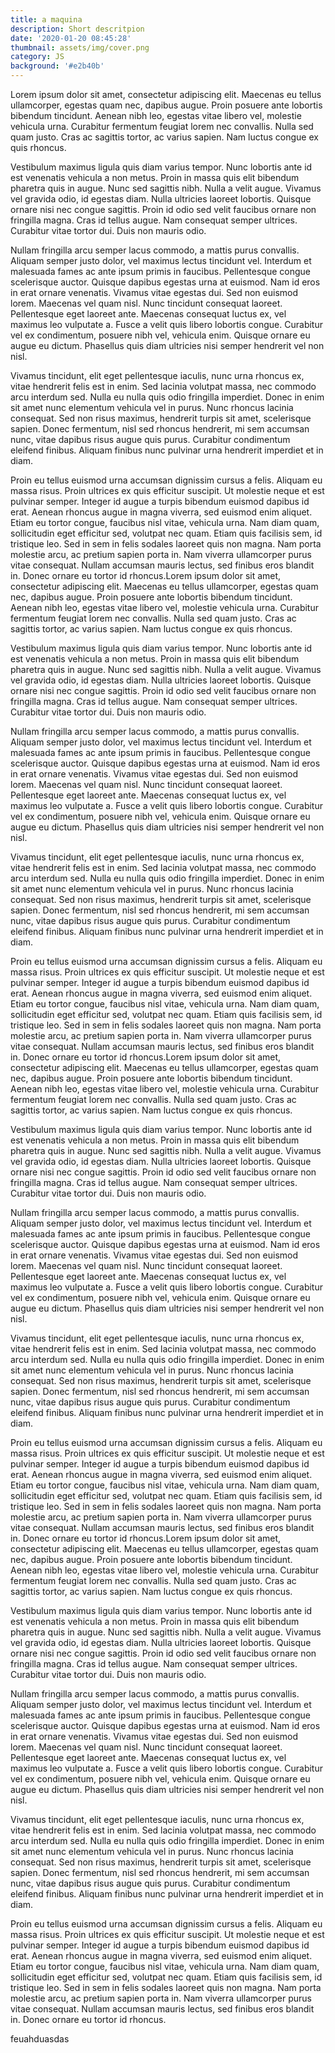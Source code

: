 ```yaml
---
title: a maquina
description: Short descritpion
date: '2020-01-20 08:45:28'
thumbnail: assets/img/cover.png
category: JS
background: '#e2b40b'
---
```

Lorem ipsum dolor sit amet, consectetur adipiscing elit. Maecenas eu tellus ullamcorper, egestas quam nec, dapibus augue. Proin posuere ante lobortis bibendum tincidunt. Aenean nibh leo, egestas vitae libero vel, molestie vehicula urna. Curabitur fermentum feugiat lorem nec convallis. Nulla sed quam justo. Cras ac sagittis tortor, ac varius sapien. Nam luctus congue ex quis rhoncus.

Vestibulum maximus ligula quis diam varius tempor. Nunc lobortis ante id est venenatis vehicula a non metus. Proin in massa quis elit bibendum pharetra quis in augue. Nunc sed sagittis nibh. Nulla a velit augue. Vivamus vel gravida odio, id egestas diam. Nulla ultricies laoreet lobortis. Quisque ornare nisi nec congue sagittis. Proin id odio sed velit faucibus ornare non fringilla magna. Cras id tellus augue. Nam consequat semper ultrices. Curabitur vitae tortor dui. Duis non mauris odio.

Nullam fringilla arcu semper lacus commodo, a mattis purus convallis. Aliquam semper justo dolor, vel maximus lectus tincidunt vel. Interdum et malesuada fames ac ante ipsum primis in faucibus. Pellentesque congue scelerisque auctor. Quisque dapibus egestas urna at euismod. Nam id eros in erat ornare venenatis. Vivamus vitae egestas dui. Sed non euismod lorem. Maecenas vel quam nisl. Nunc tincidunt consequat laoreet. Pellentesque eget laoreet ante. Maecenas consequat luctus ex, vel maximus leo vulputate a. Fusce a velit quis libero lobortis congue. Curabitur vel ex condimentum, posuere nibh vel, vehicula enim. Quisque ornare eu augue eu dictum. Phasellus quis diam ultricies nisi semper hendrerit vel non nisl.

Vivamus tincidunt, elit eget pellentesque iaculis, nunc urna rhoncus ex, vitae hendrerit felis est in enim. Sed lacinia volutpat massa, nec commodo arcu interdum sed. Nulla eu nulla quis odio fringilla imperdiet. Donec in enim sit amet nunc elementum vehicula vel in purus. Nunc rhoncus lacinia consequat. Sed non risus maximus, hendrerit turpis sit amet, scelerisque sapien. Donec fermentum, nisl sed rhoncus hendrerit, mi sem accumsan nunc, vitae dapibus risus augue quis purus. Curabitur condimentum eleifend finibus. Aliquam finibus nunc pulvinar urna hendrerit imperdiet et in diam.

Proin eu tellus euismod urna accumsan dignissim cursus a felis. Aliquam eu massa risus. Proin ultrices ex quis efficitur suscipit. Ut molestie neque et est pulvinar semper. Integer id augue a turpis bibendum euismod dapibus id erat. Aenean rhoncus augue in magna viverra, sed euismod enim aliquet. Etiam eu tortor congue, faucibus nisl vitae, vehicula urna. Nam diam quam, sollicitudin eget efficitur sed, volutpat nec quam. Etiam quis facilisis sem, id tristique leo. Sed in sem in felis sodales laoreet quis non magna. Nam porta molestie arcu, ac pretium sapien porta in. Nam viverra ullamcorper purus vitae consequat. Nullam accumsan mauris lectus, sed finibus eros blandit in. Donec ornare eu tortor id rhoncus.Lorem ipsum dolor sit amet, consectetur adipiscing elit. Maecenas eu tellus ullamcorper, egestas quam nec, dapibus augue. Proin posuere ante lobortis bibendum tincidunt. Aenean nibh leo, egestas vitae libero vel, molestie vehicula urna. Curabitur fermentum feugiat lorem nec convallis. Nulla sed quam justo. Cras ac sagittis tortor, ac varius sapien. Nam luctus congue ex quis rhoncus.

Vestibulum maximus ligula quis diam varius tempor. Nunc lobortis ante id est venenatis vehicula a non metus. Proin in massa quis elit bibendum pharetra quis in augue. Nunc sed sagittis nibh. Nulla a velit augue. Vivamus vel gravida odio, id egestas diam. Nulla ultricies laoreet lobortis. Quisque ornare nisi nec congue sagittis. Proin id odio sed velit faucibus ornare non fringilla magna. Cras id tellus augue. Nam consequat semper ultrices. Curabitur vitae tortor dui. Duis non mauris odio.

Nullam fringilla arcu semper lacus commodo, a mattis purus convallis. Aliquam semper justo dolor, vel maximus lectus tincidunt vel. Interdum et malesuada fames ac ante ipsum primis in faucibus. Pellentesque congue scelerisque auctor. Quisque dapibus egestas urna at euismod. Nam id eros in erat ornare venenatis. Vivamus vitae egestas dui. Sed non euismod lorem. Maecenas vel quam nisl. Nunc tincidunt consequat laoreet. Pellentesque eget laoreet ante. Maecenas consequat luctus ex, vel maximus leo vulputate a. Fusce a velit quis libero lobortis congue. Curabitur vel ex condimentum, posuere nibh vel, vehicula enim. Quisque ornare eu augue eu dictum. Phasellus quis diam ultricies nisi semper hendrerit vel non nisl.

Vivamus tincidunt, elit eget pellentesque iaculis, nunc urna rhoncus ex, vitae hendrerit felis est in enim. Sed lacinia volutpat massa, nec commodo arcu interdum sed. Nulla eu nulla quis odio fringilla imperdiet. Donec in enim sit amet nunc elementum vehicula vel in purus. Nunc rhoncus lacinia consequat. Sed non risus maximus, hendrerit turpis sit amet, scelerisque sapien. Donec fermentum, nisl sed rhoncus hendrerit, mi sem accumsan nunc, vitae dapibus risus augue quis purus. Curabitur condimentum eleifend finibus. Aliquam finibus nunc pulvinar urna hendrerit imperdiet et in diam.

Proin eu tellus euismod urna accumsan dignissim cursus a felis. Aliquam eu massa risus. Proin ultrices ex quis efficitur suscipit. Ut molestie neque et est pulvinar semper. Integer id augue a turpis bibendum euismod dapibus id erat. Aenean rhoncus augue in magna viverra, sed euismod enim aliquet. Etiam eu tortor congue, faucibus nisl vitae, vehicula urna. Nam diam quam, sollicitudin eget efficitur sed, volutpat nec quam. Etiam quis facilisis sem, id tristique leo. Sed in sem in felis sodales laoreet quis non magna. Nam porta molestie arcu, ac pretium sapien porta in. Nam viverra ullamcorper purus vitae consequat. Nullam accumsan mauris lectus, sed finibus eros blandit in. Donec ornare eu tortor id rhoncus.Lorem ipsum dolor sit amet, consectetur adipiscing elit. Maecenas eu tellus ullamcorper, egestas quam nec, dapibus augue. Proin posuere ante lobortis bibendum tincidunt. Aenean nibh leo, egestas vitae libero vel, molestie vehicula urna. Curabitur fermentum feugiat lorem nec convallis. Nulla sed quam justo. Cras ac sagittis tortor, ac varius sapien. Nam luctus congue ex quis rhoncus.

Vestibulum maximus ligula quis diam varius tempor. Nunc lobortis ante id est venenatis vehicula a non metus. Proin in massa quis elit bibendum pharetra quis in augue. Nunc sed sagittis nibh. Nulla a velit augue. Vivamus vel gravida odio, id egestas diam. Nulla ultricies laoreet lobortis. Quisque ornare nisi nec congue sagittis. Proin id odio sed velit faucibus ornare non fringilla magna. Cras id tellus augue. Nam consequat semper ultrices. Curabitur vitae tortor dui. Duis non mauris odio.

Nullam fringilla arcu semper lacus commodo, a mattis purus convallis. Aliquam semper justo dolor, vel maximus lectus tincidunt vel. Interdum et malesuada fames ac ante ipsum primis in faucibus. Pellentesque congue scelerisque auctor. Quisque dapibus egestas urna at euismod. Nam id eros in erat ornare venenatis. Vivamus vitae egestas dui. Sed non euismod lorem. Maecenas vel quam nisl. Nunc tincidunt consequat laoreet. Pellentesque eget laoreet ante. Maecenas consequat luctus ex, vel maximus leo vulputate a. Fusce a velit quis libero lobortis congue. Curabitur vel ex condimentum, posuere nibh vel, vehicula enim. Quisque ornare eu augue eu dictum. Phasellus quis diam ultricies nisi semper hendrerit vel non nisl.

Vivamus tincidunt, elit eget pellentesque iaculis, nunc urna rhoncus ex, vitae hendrerit felis est in enim. Sed lacinia volutpat massa, nec commodo arcu interdum sed. Nulla eu nulla quis odio fringilla imperdiet. Donec in enim sit amet nunc elementum vehicula vel in purus. Nunc rhoncus lacinia consequat. Sed non risus maximus, hendrerit turpis sit amet, scelerisque sapien. Donec fermentum, nisl sed rhoncus hendrerit, mi sem accumsan nunc, vitae dapibus risus augue quis purus. Curabitur condimentum eleifend finibus. Aliquam finibus nunc pulvinar urna hendrerit imperdiet et in diam.

Proin eu tellus euismod urna accumsan dignissim cursus a felis. Aliquam eu massa risus. Proin ultrices ex quis efficitur suscipit. Ut molestie neque et est pulvinar semper. Integer id augue a turpis bibendum euismod dapibus id erat. Aenean rhoncus augue in magna viverra, sed euismod enim aliquet. Etiam eu tortor congue, faucibus nisl vitae, vehicula urna. Nam diam quam, sollicitudin eget efficitur sed, volutpat nec quam. Etiam quis facilisis sem, id tristique leo. Sed in sem in felis sodales laoreet quis non magna. Nam porta molestie arcu, ac pretium sapien porta in. Nam viverra ullamcorper purus vitae consequat. Nullam accumsan mauris lectus, sed finibus eros blandit in. Donec ornare eu tortor id rhoncus.Lorem ipsum dolor sit amet, consectetur adipiscing elit. Maecenas eu tellus ullamcorper, egestas quam nec, dapibus augue. Proin posuere ante lobortis bibendum tincidunt. Aenean nibh leo, egestas vitae libero vel, molestie vehicula urna. Curabitur fermentum feugiat lorem nec convallis. Nulla sed quam justo. Cras ac sagittis tortor, ac varius sapien. Nam luctus congue ex quis rhoncus.

Vestibulum maximus ligula quis diam varius tempor. Nunc lobortis ante id est venenatis vehicula a non metus. Proin in massa quis elit bibendum pharetra quis in augue. Nunc sed sagittis nibh. Nulla a velit augue. Vivamus vel gravida odio, id egestas diam. Nulla ultricies laoreet lobortis. Quisque ornare nisi nec congue sagittis. Proin id odio sed velit faucibus ornare non fringilla magna. Cras id tellus augue. Nam consequat semper ultrices. Curabitur vitae tortor dui. Duis non mauris odio.

Nullam fringilla arcu semper lacus commodo, a mattis purus convallis. Aliquam semper justo dolor, vel maximus lectus tincidunt vel. Interdum et malesuada fames ac ante ipsum primis in faucibus. Pellentesque congue scelerisque auctor. Quisque dapibus egestas urna at euismod. Nam id eros in erat ornare venenatis. Vivamus vitae egestas dui. Sed non euismod lorem. Maecenas vel quam nisl. Nunc tincidunt consequat laoreet. Pellentesque eget laoreet ante. Maecenas consequat luctus ex, vel maximus leo vulputate a. Fusce a velit quis libero lobortis congue. Curabitur vel ex condimentum, posuere nibh vel, vehicula enim. Quisque ornare eu augue eu dictum. Phasellus quis diam ultricies nisi semper hendrerit vel non nisl.

Vivamus tincidunt, elit eget pellentesque iaculis, nunc urna rhoncus ex, vitae hendrerit felis est in enim. Sed lacinia volutpat massa, nec commodo arcu interdum sed. Nulla eu nulla quis odio fringilla imperdiet. Donec in enim sit amet nunc elementum vehicula vel in purus. Nunc rhoncus lacinia consequat. Sed non risus maximus, hendrerit turpis sit amet, scelerisque sapien. Donec fermentum, nisl sed rhoncus hendrerit, mi sem accumsan nunc, vitae dapibus risus augue quis purus. Curabitur condimentum eleifend finibus. Aliquam finibus nunc pulvinar urna hendrerit imperdiet et in diam.

Proin eu tellus euismod urna accumsan dignissim cursus a felis. Aliquam eu massa risus. Proin ultrices ex quis efficitur suscipit. Ut molestie neque et est pulvinar semper. Integer id augue a turpis bibendum euismod dapibus id erat. Aenean rhoncus augue in magna viverra, sed euismod enim aliquet. Etiam eu tortor congue, faucibus nisl vitae, vehicula urna. Nam diam quam, sollicitudin eget efficitur sed, volutpat nec quam. Etiam quis facilisis sem, id tristique leo. Sed in sem in felis sodales laoreet quis non magna. Nam porta molestie arcu, ac pretium sapien porta in. Nam viverra ullamcorper purus vitae consequat. Nullam accumsan mauris lectus, sed finibus eros blandit in. Donec ornare eu tortor id rhoncus.

feuahduasdas
